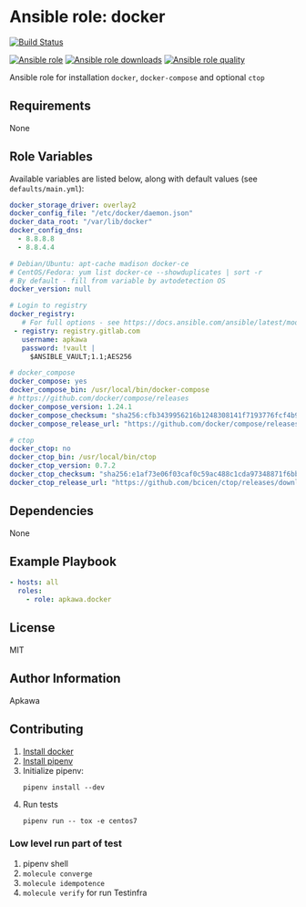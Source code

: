 Ansible role: docker
====================
[![Build Status](https://travis-ci.org/apkawa/ansible-role-docker.svg?branch=master)](https://travis-ci.org/apkawa/ansible-role-docker)

[![Ansible role](https://img.shields.io/ansible/role/%replace%.svg)](https://galaxy.ansible.com/apkawa/docker)
[![Ansible role downloads](https://img.shields.io/ansible/role/d/%replace%.svg)](https://galaxy.ansible.com/apkawa/docker)
[![Ansible role quality](https://img.shields.io/ansible/quality/%replace%.svg)](https://galaxy.ansible.com/apkawa/docker)

Ansible role for installation `docker`, `docker-compose` and optional `ctop`

Requirements
------------

None

Role Variables
--------------

Available variables are listed below, along with default values (see `defaults/main.yml`):
```yaml
docker_storage_driver: overlay2
docker_config_file: "/etc/docker/daemon.json"
docker_data_root: "/var/lib/docker"
docker_config_dns:
  - 8.8.8.8
  - 8.8.4.4

# Debian/Ubuntu: apt-cache madison docker-ce  
# CentOS/Fedora: yum list docker-ce --showduplicates | sort -r
# By default - fill from variable by avtodetection OS
docker_version: null

# Login to registry
docker_registry:
   # For full options - see https://docs.ansible.com/ansible/latest/modules/docker_login_module.html
 - registry: registry.gitlab.com
   username: apkawa
   password: !vault |
     $ANSIBLE_VAULT;1.1;AES256

# docker_compose
docker_compose: yes
docker_compose_bin: /usr/local/bin/docker-compose
# https://github.com/docker/compose/releases
docker_compose_version: 1.24.1
docker_compose_checksum: "sha256:cfb3439956216b1248308141f7193776fcf4b9c9b49cbbe2fb07885678e2bb8a"
docker_compose_release_url: "https://github.com/docker/compose/releases/download/{{ docker_compose_version }}/docker-compose-Linux-x86_64"

# ctop
docker_ctop: no
docker_ctop_bin: /usr/local/bin/ctop
docker_ctop_version: 0.7.2
docker_ctop_checksum: "sha256:e1af73e06f03caf0c59ac488c1cda97348871f6bb47772c31bbd314ddc494383"
docker_ctop_release_url: "https://github.com/bcicen/ctop/releases/download/v/ctop-{{ docker_ctop_version }}-linux-amd64"
```


Dependencies
------------

None

Example Playbook
----------------

```yaml
- hosts: all
  roles:
    - role: apkawa.docker

```

License
-------

MIT 

Author Information
------------------

Apkawa 


Contributing
------------

1. [Install docker](https://docs.docker.com/install/linux/docker-ce/debian/)
2. [Install pipenv](https://docs.pipenv.org/en/latest/install/#installing-pipenv)
3. Initialize pipenv:
    ```
    pipenv install --dev
    ```
4. Run tests
    ``` 
    pipenv run -- tox -e centos7
    ```
   
###  Low level run part of test

1. pipenv shell
2. `molecule converge` 
3. `molecule idempotence`
4. `molecule verify` for run Testinfra
